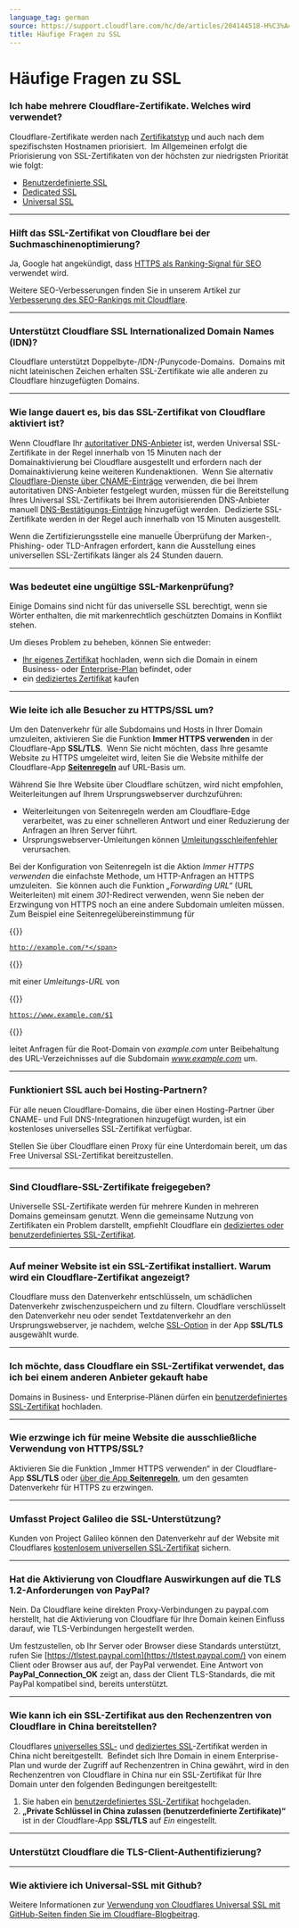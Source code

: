 ```yaml
---
language_tag: german
source: https://support.cloudflare.com/hc/de/articles/204144518-H%C3%A4ufige-Fragen-zu-SSL
title: Häufige Fragen zu SSL 
---
```


# Häufige Fragen zu SSL 



### Ich habe mehrere Cloudflare-Zertifikate. Welches wird verwendet?

Cloudflare-Zertifikate werden nach [Zertifikatstyp](https://support.cloudflare.com/hc/articles/203295200) und auch nach dem spezifischsten Hostnamen priorisiert.  Im Allgemeinen erfolgt die Priorisierung von SSL-Zertifikaten von der höchsten zur niedrigsten Priorität wie folgt:

-   [Benutzerdefinierte SSL](https://support.cloudflare.com/hc/articles/200170466)
-   [Dedicated SSL](https://support.cloudflare.com/hc/articles/228009108)
-   [Universal SSL](https://support.cloudflare.com/hc/articles/204151138)   


___

### Hilft das SSL-Zertifikat von Cloudflare bei der Suchmaschinenoptimierung?

Ja, Google hat angekündigt, dass [HTTPS als Ranking-Signal für SEO](http://googleonlinesecurity.blogspot.co.uk/2014/08/https-as-ranking-signal_6.html) verwendet wird.

Weitere SEO-Verbesserungen finden Sie in unserem Artikel zur [Verbesserung des SEO-Rankings mit Cloudflare](https://support.cloudflare.com/hc/en-us/articles/231109348-How-do-I-Improve-SEO-Rankings-On-My-Website-Using-Cloudflare-).

___

### Unterstützt Cloudflare SSL Internationalized Domain Names (IDN)?

Cloudflare unterstützt Doppelbyte-/IDN-/Punycode-Domains.  Domains mit nicht lateinischen Zeichen erhalten SSL-Zertifikate wie alle anderen zu Cloudflare hinzugefügten Domains.

___

### Wie lange dauert es, bis das SSL-Zertifikat von Cloudflare aktiviert ist?

Wenn Cloudflare Ihr [autoritativer DNS-Anbieter](https://www.cloudflare.com/learning/dns/dns-server-types/#authoritative-nameserver) ist, werden Universal SSL-Zertifikate in der Regel innerhalb von 15 Minuten nach der Domainaktivierung bei Cloudflare ausgestellt und erfordern nach der Domainaktivierung keine weiteren Kundenaktionen.  Wenn Sie alternativ [Cloudflare-Dienste über CNAME-Einträge](https://support.cloudflare.com/hc/articles/360020615111) verwenden, die bei Ihrem autoritativen DNS-Anbieter festgelegt wurden, müssen für die Bereitstellung Ihres Universal SSL-Zertifikats bei Ihrem autorisierenden DNS-Anbieter manuell [DNS-Bestätigungs-Einträge](https://support.cloudflare.com/hc/articles/360020615111#h_989980109291544055191509) hinzugefügt werden.  Dedizierte SSL-Zertifikate werden in der Regel auch innerhalb von 15 Minuten ausgestellt.

Wenn die Zertifizierungsstelle eine manuelle Überprüfung der Marken-, Phishing- oder TLD-Anfragen erfordert, kann die Ausstellung eines universellen SSL-Zertifikats länger als 24 Stunden dauern.

___

### Was bedeutet eine ungültige SSL-Markenprüfung?

Einige Domains sind nicht für das universelle SSL berechtigt, wenn sie Wörter enthalten, die mit markenrechtlich geschützten Domains in Konflikt stehen.  

Um dieses Problem zu beheben, können Sie entweder:

-   [Ihr eigenes Zertifikat](https://support.cloudflare.com/hc/en-us/articles/200170466-How-do-I-upload-a-custom-SSL-certificate-Business-or-Enterprise-only-) hochladen, wenn sich die Domain in einem Business- oder [Enterprise-Plan](https://www.cloudflare.com/enterprise-service-request) befindet, oder
-   ein [dediziertes Zertifikat](https://support.cloudflare.com/hc/en-us/articles/228009108-Dedicated-SSL-Certificates) kaufen

___

### Wie leite ich alle Besucher zu HTTPS/SSL um?

Um den Datenverkehr für alle Subdomains und Hosts in Ihrer Domain umzuleiten, aktivieren Sie die Funktion **Immer HTTPS verwenden** in der Cloudflare-App **SSL/TLS**.  Wenn Sie nicht möchten, dass Ihre gesamte Website zu HTTPS umgeleitet wird, leiten Sie die Website mithilfe der Cloudflare-App **[Seitenregeln](https://support.cloudflare.com/hc/en-us/articles/218411427)** auf URL-Basis um.

Während Sie Ihre Website über Cloudflare schützen, wird nicht empfohlen, Weiterleitungen auf Ihrem Ursprungswebserver durchzuführen:

-   Weiterleitungen von Seitenregeln werden am Cloudflare-Edge verarbeitet, was zu einer schnelleren Antwort und einer Reduzierung der Anfragen an Ihren Server führt.
-   Ursprungswebserver-Umleitungen können [Umleitungsschleifenfehler](https://support.cloudflare.com/hc/articles/115000219871) verursachen.

Bei der Konfiguration von Seitenregeln ist die Aktion _Immer HTTPS verwenden_ die einfachste Methode, um HTTP-Anfragen an HTTPS umzuleiten.  Sie können auch die Funktion _„Forwarding URL“_ (URL Weiterleiten) mit einem _301_\-Redirect verwenden, wenn Sie neben der Erzwingung von HTTPS noch an eine andere Subdomain umleiten müssen. Zum Beispiel eine Seitenregelübereinstimmung für


{{<raw>}}<pre class="CodeBlock CodeBlock-with-rows CodeBlock-scrolls-horizontally CodeBlock-is-light-in-light-theme CodeBlock--language-txt" language="txt"><code><span class="CodeBlock--rows"><span class="CodeBlock--rows-content"><span class="CodeBlock--row"><span class="CodeBlock--row-indicator"></span><div class="CodeBlock--row-content"><span class="CodeBlock--token-plain">http://example.com/*</span></div></span></span></span></code></pre>{{</raw>}}

mit einer _Umleitungs-URL_ von


{{<raw>}}<pre class="CodeBlock CodeBlock-with-rows CodeBlock-scrolls-horizontally CodeBlock-is-light-in-light-theme CodeBlock--language-txt" language="txt"><code><span class="CodeBlock--rows"><span class="CodeBlock--rows-content"><span class="CodeBlock--row"><span class="CodeBlock--row-indicator"></span><div class="CodeBlock--row-content"><span class="CodeBlock--token-plain">https://www.example.com/$1</span></div></span></span></span></code></pre>{{</raw>}}

leitet Anfragen für die Root-Domain von _example.com_ unter Beibehaltung des URL-Verzeichnisses auf die Subdomain _www.example.com_ um.


___

### Funktioniert SSL auch bei Hosting-Partnern?

Für alle neuen Cloudflare-Domains, die über einen Hosting-Partner über CNAME- und Full DNS-Integrationen hinzugefügt wurden, ist ein kostenloses universelles SSL-Zertifikat verfügbar.

Stellen Sie über Cloudflare einen Proxy für eine Unterdomain bereit, um das Free Universal SSL-Zertifikat bereitzustellen.

___

### Sind Cloudflare-SSL-Zertifikate freigegeben?

Universelle SSL-Zertifikate werden für mehrere Kunden in mehreren Domains gemeinsam genutzt. Wenn die gemeinsame Nutzung von Zertifikaten ein Problem darstellt, empfiehlt Cloudflare ein [dediziertes oder benutzerdefiniertes SSL-Zertifikat](https://support.cloudflare.com/hc/articles/203295200).

___

### Auf meiner Website ist ein SSL-Zertifikat installiert. Warum wird ein Cloudflare-Zertifikat angezeigt?

Cloudflare muss den Datenverkehr entschlüsseln, um schädlichen Datenverkehr zwischenzuspeichern und zu filtern. Cloudflare verschlüsselt den Datenverkehr neu oder sendet Textdatenverkehr an den Ursprungswebserver, je nachdem, welche [SSL-Option](https://support.cloudflare.com/hc/articles/200170416) in der App **SSL/TLS** ausgewählt wurde.

___

### Ich möchte, dass Cloudflare ein SSL-Zertifikat verwendet, das ich bei einem anderen Anbieter gekauft habe

Domains in Business- und Enterprise-Plänen dürfen ein [benutzerdefiniertes SSL-Zertifikat](https://support.cloudflare.com/hc/articles/200170466) hochladen.

___

### Wie erzwinge ich für meine Website die ausschließliche Verwendung von HTTPS/SSL?

Aktivieren Sie die Funktion „Immer HTTPS verwenden“ in der Cloudflare-App **SSL/TLS** oder [über die App **Seitenregeln**](https://support.cloudflare.com/hc/articles/200170536), um den gesamten Datenverkehr für HTTPS zu erzwingen.

___

### Umfasst Project Galileo die SSL-Unterstützung?

Kunden von Project Galileo können den Datenverkehr auf der Website mit Cloudflares [kostenlosem universellen SSL-Zertifikat](https://www.cloudflare.com/ssl) sichern.

___

### Hat die Aktivierung von Cloudflare Auswirkungen auf die TLS 1.2-Anforderungen von PayPal?

Nein. Da Cloudflare keine direkten Proxy-Verbindungen zu paypal.com herstellt, hat die Aktivierung von Cloudflare für Ihre Domain keinen Einfluss darauf, wie TLS-Verbindungen hergestellt werden.

Um festzustellen, ob Ihr Server oder Browser diese Standards unterstützt, rufen Sie [https://tlstest.paypal.com](https://tlstest.paypal.com/) von einem Client oder Browser aus auf, der PayPal verwendet. Eine Antwort von **PayPal\_Connection\_OK** zeigt an, dass der Client TLS-Standards, die mit PayPal kompatibel sind, bereits unterstützt.

___

### Wie kann ich ein SSL-Zertifikat aus den Rechenzentren von Cloudflare in China bereitstellen?

Cloudflares [universelles SSL-](https://support.cloudflare.com/hc/articles/204151138) und [dediziertes SSL](https://support.cloudflare.com/hc/articles/228009108)\-Zertifikat werden in China nicht bereitgestellt.  Befindet sich Ihre Domain in einem Enterprise-Plan und wurde der Zugriff auf Rechenzentren in China gewährt, wird in den Rechenzentren von Cloudflare in China nur ein SSL-Zertifikat für Ihre Domain unter den folgenden Bedingungen bereitgestellt:

1.  Sie haben ein [benutzerdefiniertes SSL-Zertifikat](https://support.cloudflare.com/hc/articles/200170466) hochgeladen.
2.  **„Private Schlüssel in China zulassen (benutzerdefinierte Zertifikate)“** ist in der Cloudflare-App **SSL/TLS** auf _Ein_ eingestellt.

___

### Unterstützt Cloudflare die TLS-Client-Authentifizierung?


___

### Wie aktiviere ich Universal-SSL mit Github?  

Weitere Informationen zur [Verwendung von Cloudflares Universal SSL mit GitHub-Seiten finden Sie im Cloudflare-Blogbeitrag](https://blog.cloudflare.com/secure-and-fast-github-pages-with-cloudflare/).
